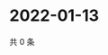 # 2022-01-13

共 0 条

<!-- BEGIN WEIBO -->
<!-- 最后更新时间 Thu Jan 13 2022 10:34:34 GMT+0800 (China Standard Time) -->

<!-- END WEIBO -->
